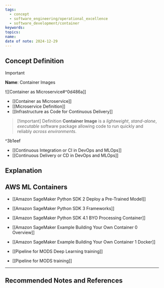 ```yaml
---
tags:
  - concept
  - software_engineering/operational_excellence
  - software_development/container
keywords: 
topics: 
name: 
date of note: 2024-12-29
---
```


## Concept Definition

>[!important]
>**Name**: Container Images

![[Container as Microservice#^0d486a]]

- [[Container as Microservice]]
- [[Microservice Definition]]
- [[Infrastructure as Code for Continuous Delivery]]

>[!important] Definition
>**Container Image** is a *lightweight*, *stand-alone*, *executable* software package allowing code to run quickly and reliably *across environments*.

^3b1eef

- [[Continuous Integration or CI in DevOps and MLOps]]
- [[Continuous Delivery or CD in DevOps and MLOps]]







## Explanation



## AWS ML Containers

- [[Amazon SageMaker Python SDK 2 Deploy a Pre-Trained Model]]
- [[Amazon SageMaker Python SDK 3 Frameworks]]
- [[Amazon SageMaker Python SDK 4.1 BYO Processing Container]]
- [[Amazon SageMaker Example Building Your Own Container 0 Overview]]
- [[Amazon SageMaker Example Building Your Own Container 1 Docker]]

- [[Pipeline for MODS Deep Learning training]]
- [[Pipeline for MODS training]]



-----------
##  Recommended Notes and References

